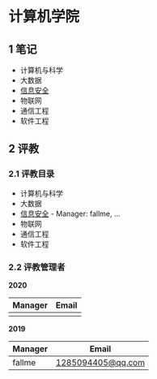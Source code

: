 # 计算机学院

## 1 笔记

- 计算机与科学
- 大数据
- [信息安全](../../faculty/cse/security/README.md)
- 物联网
- 通信工程
- 软件工程

## 2 评教

### 2.1 评教目录

- 计算机与科学
- 大数据
- [信息安全](../../evaluation/cse/security/README.md) - Manager: fallme, ...
- 物联网
- 通信工程
- 软件工程

### 2.2 评教管理者

**2020**

| Manager | Email |
| ------- | ----- |
|         |       |

**2019**

| Manager | Email             |
| ------- | ----------------- |
| fallme  | 1285094405@qq.com |
